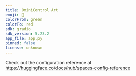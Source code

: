 ```yaml
---
title: OminiControl Art
emoji: 🎨
colorFrom: green
colorTo: red
sdk: gradio
sdk_version: 5.23.2
app_file: app.py
pinned: false
license: unknown
---
```


Check out the configuration reference at https://huggingface.co/docs/hub/spaces-config-reference
